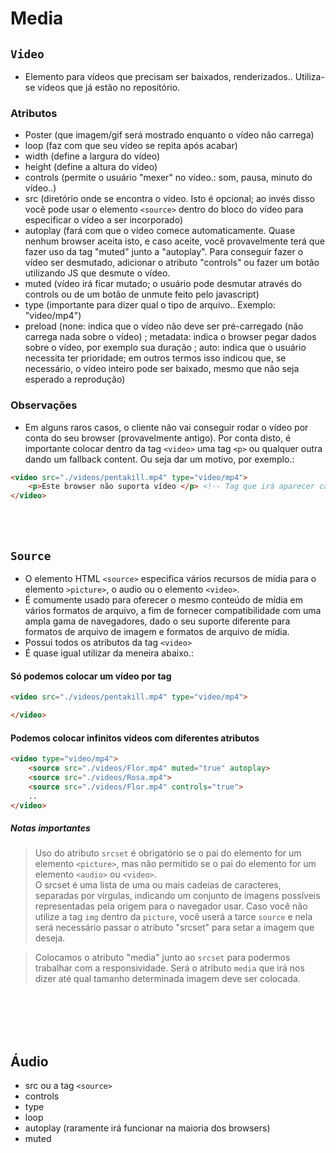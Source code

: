 # Media


## <code>Video</code>
* Elemento para vídeos que precisam ser baixados, renderizados.. Utiliza-se vídeos que já estão no repositório. 


### Atributos
* Poster (que imagem/gif será mostrado enquanto o vídeo não carrega)
* loop (faz com que seu vídeo se repita após acabar)
* width (define a largura do vídeo)
* height (define a altura do vídeo) 
* controls (permite o usuário "mexer" no vídeo.: som, pausa, minuto do vídeo..)
* src (diretório onde se encontra o vídeo. Isto é opcional; ao invés disso você pode usar o elemento <code>&lt;source&gt;</code> dentro do bloco do vídeo para especificar o vídeo a ser incorporado)
* autoplay (fará com que o vídeo comece automaticamente. Quase nenhum browser aceita isto, e caso aceite, você provavelmente terá que fazer uso da tag "muted" junto a "autoplay". Para conseguir fazer o vídeo ser desmutado, adicionar o atributo "controls" ou fazer um botão utilizando JS que desmute o vídeo.
* muted (vídeo irá ficar mutado; o usuário pode desmutar através do controls ou de um botão de unmute feito pelo javascript)
* type (importante para dizer qual o tipo de arquivo.. Exemplo: "video/mp4")
* preload (none: indica que o vídeo não deve ser pré-carregado (não carrega nada sobre o vídeo) ; metadata: indica o browser pegar dados sobre o vídeo, por exemplo sua duração ; auto: indica que o usuário necessita ter prioridade; em outros termos isso indicou que, se necessário, o vídeo inteiro pode ser baixado, mesmo que não seja esperado a reprodução)

### Observações

* Em alguns raros casos, o cliente não vai conseguir rodar o vídeo por conta do seu browser (provavelmente antigo). Por conta disto, é importante colocar dentro da tag <code>&lt;video&gt;</code> uma tag <code>&lt;p&gt;</code> ou qualquer outra dando um fallback content. Ou seja dar um motivo, por exemplo.:
```html
<video src="./videos/pentakill.mp4" type="video/mp4">
    <p>Este browser não suporta vídeo </p> <!-- Tag que irá aparecer caso o vídeo não seja carregado-->
</video> 
```

</br> 
</br> 


## <code>Source</code>
* O elemento HTML <code>&lt;source&gt;</code> especifica vários recursos de mídia para o elemento <code>&gt;picture&gt;</code>, o audio ou o elemento <code>&lt;video&gt;</code>.
* É comumente usado para oferecer o mesmo conteúdo de mídia em vários formatos de arquivo, a fim de fornecer compatibilidade com uma ampla gama de navegadores, dado o seu suporte diferente para formatos de arquivo de imagem e formatos de arquivo de mídia.
* Possui todos os atributos da tag <code>&lt;video&gt;</code>
* É quase igual utilizar da meneira abaixo.:

#### Só podemos colocar um vídeo por tag
```html
<video src="./videos/pentakill.mp4" type="video/mp4"> 

</video> 
```

#### Podemos colocar infinitos vídeos com diferentes atributos
```html
<video type="video/mp4"> 
    <source src="./videos/Flor.mp4" muted="true" autoplay>
    <source src="./videos/Rosa.mp4">
    <source src="./videos/Flor.mp4" controls="true">
    ..
</video> 
```

##### Notas importantes
>Uso do atributo <code>srcset</code> é obrigatório se o pai do elemento for um elemento <code>&lt;picture&gt;</code>, mas não permitido se o pai do elemento for um elemento <code>&lt;audio&gt;</code> ou <code>&lt;video&gt;</code>. </br> O srcset é uma lista de uma ou mais cadeias de caracteres, separadas por vírgulas, indicando um conjunto de imagens possíveis representadas pela origem para o navegador usar. Caso você não utilize a tag <code>img</code> dentro da <code>picture</code>, você userá a tarce <code>source</code> e nela será necessário passar o atributo "srcset" para setar a imagem que deseja. 

> Colocamos o atributo "media" junto ao <code>srcset</code> para podermos trabalhar com a responsividade. Será o atributo <code>media</code> que irá nos dizer até qual tamanho determinada imagem deve ser colocada. 

</br> 
</br> 
</br> 
</br> 

## Áudio
* src ou a tag <code>&lt;source&gt;</code>
* controls 
* type
* loop
* autoplay (raramente irá funcionar na maioria dos browsers)
* muted